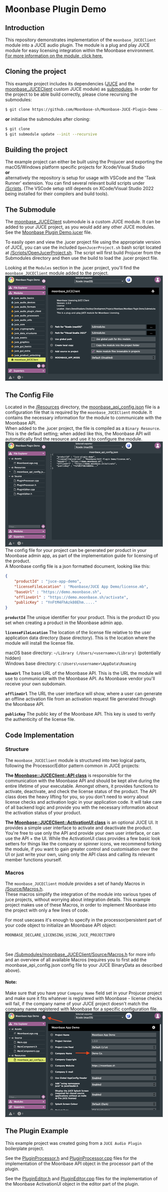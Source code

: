 # Moonbase Plugin Demo

## Introduction
This repository demonstrates implementation of the `moonbase_JUCEClient` module into a JUCE audio plugin. The module is a plug and play JUCE module for easy licensing integration within the Moonbase environment. 
<br>[For more information on the module, click here.](https://github.com/Moonbase-sh/moonbase_JUCEClient)
<br>

## Cloning the project
This example project includes its dependencies ([JUCE](https://github.com/juce-framework/JUCE) and the [moonbase_JUCEClient](https://github.com/Moonbase-sh/moonbase_JUCEClient) custom JUCE module) as [submodules](https://github.com/Moonbase-sh/Moonbase-JUCE-App-Demo/tree/main/Submodules). In order for the project to be able build correctly, please clone recursing the submodules: 

```bash
$ git clone https://github.com/Moonbase-sh/Moonbase-JUCE-Plugin-Demo --recurse-submodules
```
**or** initialise the submodules after cloning:

```bash
$ git clone
$ git submodule update --init --recursive
```

## Building the project
The example project can either be built using the Projucer and exporting the macOS/Windows platform specific projects for Xcode/Visual Studio 
<br>
**or** 
<br>alternatively the repository is setup for usage with VSCode and the 'Task Runner' extension. You can find several relevant build scripts under [/Scripts](https://github.com/Moonbase-sh/Moonbase-JUCE-App-Demo/tree/main/Scripts). (The VSCode setup still depends on XCode/Visual Studio 2022 being installed for their compilers and build tools).


## The Submodule
The [moonbase_JUCEClient](https://github.com/Moonbase-sh/moonbase_JUCEClient) submodule is a custom JUCE module. It can be added to your JUCE project, as you would add any other JUCE modules. See the [Moonbase Plugin Demo.jucer](https://github.com/Moonbase-sh/Moonbase-JUCE-Plugin-Demo/blob/main/Moonbase%20Plugin%20Demo.jucer) file. 

To easily open and view the .jucer project file using the appropriate version of JUCE, you can use the included `OpenJucerProject.sh` bash script located at [/Scripts/OpenJucerProject.sh](https://github.com/Moonbase-sh/Moonbase-JUCE-App-Demo/blob/main/Scripts/OpenJucerProject.sh). The script will first build Projucer from the Submodules directory and then use the build to load the .jucer project file.

Looking at the `Modules` section in the .jucer project, you'll find the `moonbase_JUCEClient` module added to the project.
![Projucer Module Image](/Assets/Readme/module.png "Projucer Module Image")
<br>

## The Config File
Located in the [/Resources](/Resources) directory, the [moonbase_api_config.json](/Resources/moonbase_api_config.json) file is a configuration file that is required by the `moonbase_JUCEClient` module. It contains the necessary information for the module to communicate with the Moonbase API.
<br> 
When added to the .jucer project, the file is compiled as a `Binary Resource`. This is the default setting; when added like this, the Moonbase API will automatically find the resource and use it to configure the module.
![Projucer Config Image](/Assets/Readme/config.png "Projucer Config Image")
<br>
The config file for your project can be generated per product in your Moonbase admin app, as part of the implementation guide for licensing of the product.
<br>
A Moonbase config file is a json formatted document, looking like this: 
```json
{
    "productId" : "juce-app-demo",
    "licenseFileLocation" : "Moonbase/JUCE App Demo/license.mb",
    "baseUrl" : "https://demo.moonbase.sh",
    "offlineUrl" : "https://demo.moonbase.sh/activate",
    "publicKey" : "YnFtM4FhAzk80Ehm....."
}
```

**`productId`**
The unique identifier for your product. This is the product ID you set when creating a product in the Moonbase admin app.

**`licenseFileLocation`**
The location of the license file relative to the user application data directory (base directory). This is the location where the module will install the license file.

macOS base directory: `~/Library (/Users/<username>/Library)` (potentially hidden)
<br>
Windows base directory: `C:\Users\<username>\AppData\Roaming`

**`baseUrl`**
The base URL of the Moonbase API. This is the URL the module will use to communicate with the Moonbase API. As Moonbase vendor you'll receive your own subdomain. 

**`offlineUrl`**
The URL the user interface will show, where a user can generate an offline activation file from an activation request file generated through the Moonbase API.

**`publicKey`**
The public key of the Moonbase API. This key is used to verify the authenticity of the license file.
<br>
## Code Implementation
### Structure
The `moonbase_JUCEClient` module is structured into two logical parts, following the Processor/Editor pattern common in JUCE projects: 

**The [Moonbase::JUCEClient::API class](https://github.com/Moonbase-sh/moonbase_JUCEClient/blob/main/Source/JUCEClientAPI.h)**
is responsible for the communication with the Moonbase API and should be kept alive during the entire lifetime of your executable. Amongst others, it provides functions to activate, deactivate, and check the license status of the product. The API class does the heavy lifting for you, so you don't need to worry about license checks and activation logic in your application code. It will take care of all backend logic and provide you with the necessary information about the activation status of your product.

**The [Moonbase::JUCEClient::ActivationUI class](https://github.com/Moonbase-sh/moonbase_JUCEClient/blob/main/Source/JUCEClientUI.h)**
is an optional JUCE UI. It provides a simple user interface to activate and deactivate the product. You're free to use only the API and provide your own user interface, or can use the API + the UI. While the ActivationUI class provides a few basic look setters for things like the company or spinner icons, we recommend forking the module, if you want to gain greater control and customisation over the UI or just write your own, using only the API class and calling its relevant member functions yourself.
<br>
### Macros
The `moonbase_JUCEClient` module provides a set of handy Macros in [/Source/Macros.h](https://github.com/Moonbase-sh/moonbase_JUCEClient/blob/main/Source/Macros.h).
<br>
These macros simplify the integration of the module into various types of juce projects, without worrying about integration details. This example project makes use of these Macros, in order to implement Moonbase into the project with only a few lines of code. 

For most usecases it's enough to specify in the processor/persistent part of your code object to initialize an Moonbase API object:
```cpp
MOONBASE_DECLARE_LICENSING_USING_JUCE_PROJECTINFO
```
<br>


See [/Submodules/moonbase_JUCEClient/Source/Macros.h](https://github.com/Moonbase-sh/moonbase_JUCEClient/blob/main/Source/Macros.h) for more info and an overview of all available Macros (requires you to first add the moonbase_api_config.json config file to your JUCE BinaryData as described above). 

#### Note:
Make sure that you have your `Company Name` field set in your Projucer project and make sure it fits whatever is registered with Moonbase - license checks will fail, if the company name of your JUCE project doesn't match the company name registered with Moonbase for a specific configuration file.
![Company Name Projucer Setting](/Assets/Readme/companyname.png)
<br>

## The Plugin Example
This example project was created going from a `JUCE Audio Plugin` boilerplate project. 

See the [PluginProcessor.h](https://github.com/Moonbase-sh/Moonbase-JUCE-Plugin-Demo/blob/main/Source/PluginProcessor.h) and [PluginProcessor.cpp](https://github.com/Moonbase-sh/Moonbase-JUCE-Plugin-Demo/blob/main/Source/PluginProcessor.cpp) files for the implementation of the Moonbase API object in the processor part of the plugin.

See the [PluginEditor.h](https://github.com/Moonbase-sh/Moonbase-JUCE-Plugin-Demo/blob/main/Source/PluginEditor.h) and [PluginEditor.cpp](https://github.com/Moonbase-sh/Moonbase-JUCE-Plugin-Demo/blob/main/Source/PluginEditor.cpp) files for the implementation of the Moonbase ActivationUI object in the editor part of the plugin.
<br>

